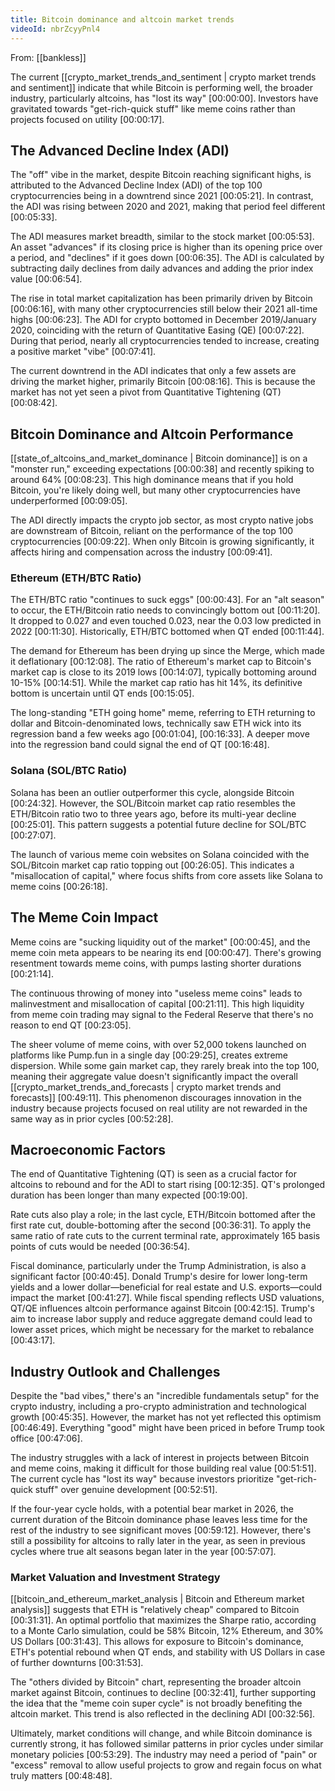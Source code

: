 ```yaml
---
title: Bitcoin dominance and altcoin market trends
videoId: nbrZcyyPnl4
---
```


From: [[bankless]] <br/> 

The current [[crypto_market_trends_and_sentiment | crypto market trends and sentiment]] indicate that while Bitcoin is performing well, the broader industry, particularly altcoins, has "lost its way" <a class="yt-timestamp" data-t="00:00:00">[00:00:00]</a>. Investors have gravitated towards "get-rich-quick stuff" like meme coins rather than projects focused on utility <a class="yt-timestamp" data-t="00:00:17">[00:00:17]</a>.

## The Advanced Decline Index (ADI)
The "off" vibe in the market, despite Bitcoin reaching significant highs, is attributed to the Advanced Decline Index (ADI) of the top 100 cryptocurrencies being in a downtrend since 2021 <a class="yt-timestamp" data-t="00:05:21">[00:05:21]</a>. In contrast, the ADI was rising between 2020 and 2021, making that period feel different <a class="yt-timestamp" data-t="00:05:33">[00:05:33]</a>.

The ADI measures market breadth, similar to the stock market <a class="yt-timestamp" data-t="00:05:53">[00:05:53]</a>. An asset "advances" if its closing price is higher than its opening price over a period, and "declines" if it goes down <a class="yt-timestamp" data-t="00:06:35">[00:06:35]</a>. The ADI is calculated by subtracting daily declines from daily advances and adding the prior index value <a class="yt-timestamp" data-t="00:06:54">[00:06:54]</a>.

The rise in total market capitalization has been primarily driven by Bitcoin <a class="yt-timestamp" data-t="00:06:16">[00:06:16]</a>, with many other cryptocurrencies still below their 2021 all-time highs <a class="yt-timestamp" data-t="00:06:23">[00:06:23]</a>. The ADI for crypto bottomed in December 2019/January 2020, coinciding with the return of Quantitative Easing (QE) <a class="yt-timestamp" data-t="00:07:22">[00:07:22]</a>. During that period, nearly all cryptocurrencies tended to increase, creating a positive market "vibe" <a class="yt-timestamp" data-t="00:07:41">[00:07:41]</a>.

The current downtrend in the ADI indicates that only a few assets are driving the market higher, primarily Bitcoin <a class="yt-timestamp" data-t="00:08:16">[00:08:16]</a>. This is because the market has not yet seen a pivot from Quantitative Tightening (QT) <a class="yt-timestamp" data-t="00:08:42">[00:08:42]</a>.

## Bitcoin Dominance and Altcoin Performance
[[state_of_altcoins_and_market_dominance | Bitcoin dominance]] is on a "monster run," exceeding expectations <a class="yt-timestamp" data-t="00:00:38">[00:00:38]</a> and recently spiking to around 64% <a class="yt-timestamp" data-t="00:08:23">[00:08:23]</a>. This high dominance means that if you hold Bitcoin, you're likely doing well, but many other cryptocurrencies have underperformed <a class="yt-timestamp" data-t="00:09:05">[00:09:05]</a>.

The ADI directly impacts the crypto job sector, as most crypto native jobs are downstream of Bitcoin, reliant on the performance of the top 100 cryptocurrencies <a class="yt-timestamp" data-t="00:09:22">[00:09:22]</a>. When only Bitcoin is growing significantly, it affects hiring and compensation across the industry <a class="yt-timestamp" data-t="00:09:41">[00:09:41]</a>.

### Ethereum (ETH/BTC Ratio)
The ETH/BTC ratio "continues to suck eggs" <a class="yt-timestamp" data-t="00:00:43">[00:00:43]</a>. For an "alt season" to occur, the ETH/Bitcoin ratio needs to convincingly bottom out <a class="yt-timestamp" data-t="00:11:20">[00:11:20]</a>. It dropped to 0.027 and even touched 0.023, near the 0.03 low predicted in 2022 <a class="yt-timestamp" data-t="00:11:30">[00:11:30]</a>. Historically, ETH/BTC bottomed when QT ended <a class="yt-timestamp" data-t="00:11:44">[00:11:44]</a>.

The demand for Ethereum has been drying up since the Merge, which made it deflationary <a class="yt-timestamp" data-t="00:12:08">[00:12:08]</a>. The ratio of Ethereum's market cap to Bitcoin's market cap is close to its 2019 lows <a class="yt-timestamp" data-t="00:14:07">[00:14:07]</a>, typically bottoming around 10-15% <a class="yt-timestamp" data-t="00:14:51">[00:14:51]</a>. While the market cap ratio has hit 14%, its definitive bottom is uncertain until QT ends <a class="yt-timestamp" data-t="00:15:05">[00:15:05]</a>.

The long-standing "ETH going home" meme, referring to ETH returning to dollar and Bitcoin-denominated lows, technically saw ETH wick into its regression band a few weeks ago <a class="yt-timestamp" data-t="00:01:04">[00:01:04]</a>, <a class="yt-timestamp" data-t="00:16:33">[00:16:33]</a>. A deeper move into the regression band could signal the end of QT <a class="yt-timestamp" data-t="00:16:48">[00:16:48]</a>.

### Solana (SOL/BTC Ratio)
Solana has been an outlier outperformer this cycle, alongside Bitcoin <a class="yt-timestamp" data-t="00:24:32">[00:24:32]</a>. However, the SOL/Bitcoin market cap ratio resembles the ETH/Bitcoin ratio two to three years ago, before its multi-year decline <a class="yt-timestamp" data-t="00:25:01">[00:25:01]</a>. This pattern suggests a potential future decline for SOL/BTC <a class="yt-timestamp" data-t="00:27:07">[00:27:07]</a>.

The launch of various meme coin websites on Solana coincided with the SOL/Bitcoin market cap ratio topping out <a class="yt-timestamp" data-t="00:26:05">[00:26:05]</a>. This indicates a "misallocation of capital," where focus shifts from core assets like Solana to meme coins <a class="yt-timestamp" data-t="00:26:18">[00:26:18]</a>.

## The Meme Coin Impact
Meme coins are "sucking liquidity out of the market" <a class="yt-timestamp" data-t="00:00:45">[00:00:45]</a>, and the meme coin meta appears to be nearing its end <a class="yt-timestamp" data-t="00:00:47">[00:00:47]</a>. There's growing resentment towards meme coins, with pumps lasting shorter durations <a class="yt-timestamp" data-t="00:21:14">[00:21:14]</a>.

The continuous throwing of money into "useless meme coins" leads to malinvestment and misallocation of capital <a class="yt-timestamp" data-t="00:21:11">[00:21:11]</a>. This high liquidity from meme coin trading may signal to the Federal Reserve that there's no reason to end QT <a class="yt-timestamp" data-t="00:23:05">[00:23:05]</a>.

The sheer volume of meme coins, with over 52,000 tokens launched on platforms like Pump.fun in a single day <a class="yt-timestamp" data-t="00:29:25">[00:29:25]</a>, creates extreme dispersion. While some gain market cap, they rarely break into the top 100, meaning their aggregate value doesn't significantly impact the overall [[crypto_market_trends_and_forecasts | crypto market trends and forecasts]] <a class="yt-timestamp" data-t="00:49:11">[00:49:11]</a>. This phenomenon discourages innovation in the industry because projects focused on real utility are not rewarded in the same way as in prior cycles <a class="yt-timestamp" data-t="00:52:28">[00:52:28]</a>.

## Macroeconomic Factors
The end of Quantitative Tightening (QT) is seen as a crucial factor for altcoins to rebound and for the ADI to start rising <a class="yt-timestamp" data-t="00:12:35">[00:12:35]</a>. QT's prolonged duration has been longer than many expected <a class="yt-timestamp" data-t="00:19:00">[00:19:00]</a>.

Rate cuts also play a role; in the last cycle, ETH/Bitcoin bottomed after the first rate cut, double-bottoming after the second <a class="yt-timestamp" data-t="00:36:31">[00:36:31]</a>. To apply the same ratio of rate cuts to the current terminal rate, approximately 165 basis points of cuts would be needed <a class="yt-timestamp" data-t="00:36:54">[00:36:54]</a>.

Fiscal dominance, particularly under the Trump Administration, is also a significant factor <a class="yt-timestamp" data-t="00:40:45">[00:40:45]</a>. Donald Trump's desire for lower long-term yields and a lower dollar—beneficial for real estate and U.S. exports—could impact the market <a class="yt-timestamp" data-t="00:41:27">[00:41:27]</a>. While fiscal spending reflects USD valuations, QT/QE influences altcoin performance against Bitcoin <a class="yt-timestamp" data-t="00:42:15">[00:42:15]</a>. Trump's aim to increase labor supply and reduce aggregate demand could lead to lower asset prices, which might be necessary for the market to rebalance <a class="yt-timestamp" data-t="00:43:17">[00:43:17]</a>.

## Industry Outlook and Challenges
Despite the "bad vibes," there's an "incredible fundamentals setup" for the crypto industry, including a pro-crypto administration and technological growth <a class="yt-timestamp" data-t="00:45:35">[00:45:35]</a>. However, the market has not yet reflected this optimism <a class="yt-timestamp" data-t="00:46:49">[00:46:49]</a>. Everything "good" might have been priced in before Trump took office <a class="yt-timestamp" data-t="00:47:06">[00:47:06]</a>.

The industry struggles with a lack of interest in projects between Bitcoin and meme coins, making it difficult for those building real value <a class="yt-timestamp" data-t="00:51:51">[00:51:51]</a>. The current cycle has "lost its way" because investors prioritize "get-rich-quick stuff" over genuine development <a class="yt-timestamp" data-t="00:52:51">[00:52:51]</a>.

If the four-year cycle holds, with a potential bear market in 2026, the current duration of the Bitcoin dominance phase leaves less time for the rest of the industry to see significant moves <a class="yt-timestamp" data-t="00:59:12">[00:59:12]</a>. However, there's still a possibility for altcoins to rally later in the year, as seen in previous cycles where true alt seasons began later in the year <a class="yt-timestamp" data-t="00:57:07">[00:57:07]</a>.

### Market Valuation and Investment Strategy
[[bitcoin_and_ethereum_market_analysis | Bitcoin and Ethereum market analysis]] suggests that ETH is "relatively cheap" compared to Bitcoin <a class="yt-timestamp" data-t="00:31:31">[00:31:31]</a>. An optimal portfolio that maximizes the Sharpe ratio, according to a Monte Carlo simulation, could be 58% Bitcoin, 12% Ethereum, and 30% US Dollars <a class="yt-timestamp" data-t="00:31:43">[00:31:43]</a>. This allows for exposure to Bitcoin's dominance, ETH's potential rebound when QT ends, and stability with US Dollars in case of further downturns <a class="yt-timestamp" data-t="00:31:53">[00:31:53]</a>.

The "others divided by Bitcoin" chart, representing the broader altcoin market against Bitcoin, continues to decline <a class="yt-timestamp" data-t="00:32:41">[00:32:41]</a>, further supporting the idea that the "meme coin super cycle" is not broadly benefiting the altcoin market. This trend is also reflected in the declining ADI <a class="yt-timestamp" data-t="00:32:56">[00:32:56]</a>.

Ultimately, market conditions will change, and while Bitcoin dominance is currently strong, it has followed similar patterns in prior cycles under similar monetary policies <a class="yt-timestamp" data-t="00:53:29">[00:53:29]</a>. The industry may need a period of "pain" or "excess" removal to allow useful projects to grow and regain focus on what truly matters <a class="yt-timestamp" data-t="00:48:48">[00:48:48]</a>.